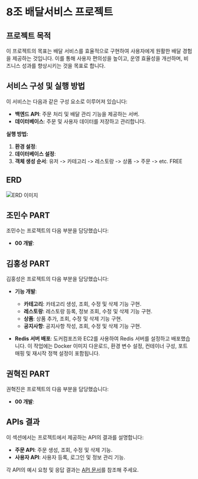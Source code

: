 # 8조 배달서비스 프로젝트

## 프로젝트 목적

이 프로젝트의 목표는 배달 서비스를 효율적으로 구현하여 사용자에게 원활한 배달 경험을 제공하는 것입니다. 이를 통해 사용자 편의성을 높이고, 운영 효율성을 개선하며, 비즈니스 성과를 향상시키는 것을 목표로 합니다.

## 서비스 구성 및 실행 방법

이 서비스는 다음과 같은 구성 요소로 이루어져 있습니다:
- **백엔드 API**: 주문 처리 및 배달 관리 기능을 제공하는 서버.
- **데이터베이스**: 주문 및 사용자 데이터를 저장하고 관리합니다.

**실행 방법:**
1. **환경 설정**: 
2. **데이터베이스 설정**:
3. **객체 생성 순서**: 유저 -> 카테고리 -> 레스토랑 -> 상품 -> 주문 -> etc. FREE


## ERD
![ERD 이미지](https://github.com/user-attachments/assets/004ca688-3bd6-433e-ac8d-5a66243db4c1)

## 조민수 PART

조민수는 프로젝트의 다음 부분을 담당했습니다:
- **00 개발**: 


## 김홍성 PART

김홍성은 프로젝트의 다음 부분을 담당했습니다:

- **기능 개발**:
  - **카테고리**: 카테고리 생성, 조회, 수정 및 삭제 기능 구현.
  - **레스토랑**: 레스토랑 등록, 정보 조회, 수정 및 삭제 기능 구현.
  - **상품**: 상품 추가, 조회, 수정 및 삭제 기능 구현.
  - **공지사항**: 공지사항 작성, 조회, 수정 및 삭제 기능 구현.

- **Redis 서버 배포**: 도커컴포즈와 EC2를 사용하여 Redis 서버를 설정하고 배포했습니다. 이 작업에는 Docker 이미지 다운로드, 환경 변수 설정, 컨테이너 구성, 포트 매핑 및 재시작 정책 설정이 포함됩니다.


## 권혁진 PART

권혁진은 프로젝트의 다음 부분을 담당했습니다:
- **00 개발**: 

## APIs 결과

이 섹션에서는 프로젝트에서 제공하는 API의 결과를 설명합니다:
- **주문 API**: 주문 생성, 조회, 수정 및 삭제 기능.
- **사용자 API**: 사용자 등록, 로그인 및 정보 관리 기능.

각 API의 예시 요청 및 응답 결과는 [API 문서](https://혁수님작성하신.포스트맨uri.링크)를 참조해 주세요.
